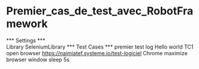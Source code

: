 # Premier_cas_de_test_avec_RobotFramework


*** Settings *** <br>
Library    SeleniumLibrary
*** Test Cases ***
premier test
    log    Hello world
TC1
    open browser    https://naimiatef.systeme.io/test-logiciel    Chrome
    maximize browser window
    sleep    5s

